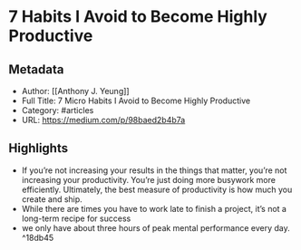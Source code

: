 # 7 Habits I Avoid to Become Highly Productive

## Metadata
- Author: [[Anthony J. Yeung]]
- Full Title: 7 Micro Habits I Avoid to Become Highly Productive
- Category: #articles
- URL: https://medium.com/p/98baed2b4b7a

## Highlights
- If you’re not increasing your results in the things that matter, you’re not increasing your productivity. You’re just doing more busywork more efficiently. Ultimately, the best measure of productivity is how much you create and ship.
- While there are times you have to work late to finish a project, it’s not a long-term recipe for success
- we only have about three hours of peak mental performance every day. ^18db45